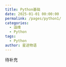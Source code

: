 ```yaml
---
title: Python基础
date: 2025-01-01 00:00:00
permalink: /pages/python1/
categories:
  - 运维
  - Python
tags:
  - Python
author: 星途物语
---
```

待补充